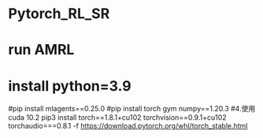 # Pytorch_RL_SR
# run AMRL 
# install python=3.9
#pip install mlagents==0.25.0
#pip install torch gym numpy==1.20.3
#4.使用cuda 10.2  pip3 install torch==1.8.1+cu102 torchvision==0.9.1+cu102 torchaudio===0.8.1 -f https://download.pytorch.org/whl/torch_stable.html
